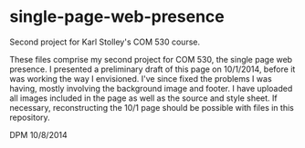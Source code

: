 single-page-web-presence
========================

Second project for Karl Stolley's COM 530 course.

These files comprise my second project for COM 530, the single page web presence. I presented a preliminary draft of this page
on 10/1/2014, before it was working the way I envisioned. I've since fixed the problems I was having, mostly involving the
background image and footer. I have uploaded all images included in the page as well as the source and style sheet. If necessary,
reconstructing the 10/1 page should be possible with files in this repository.

DPM 10/8/2014
